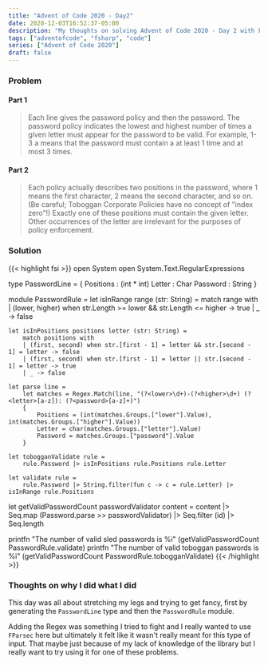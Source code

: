 ```yaml
---
title: "Advent of Code 2020 - Day2"
date: 2020-12-03T16:52:37-05:00
description: "My thoughts on solving Advent of Code 2020 - Day 2 with F#"
tags: ["adventofcode", "fsharp", "code"]
series: ["Advent of Code 2020"]
draft: false
---
```


### Problem
#### Part 1
> Each line gives the password policy and then the password. The password policy indicates the lowest and highest number of times a given letter must appear for the password to be valid. For example, 1-3 a means that the password must contain a at least 1 time and at most 3 times.

#### Part 2
> Each policy actually describes two positions in the password, where 1 means the first character, 2 means the second character, and so on. (Be careful; Toboggan Corporate Policies have no concept of "index zero"!) Exactly one of these positions must contain the given letter. Other occurrences of the letter are irrelevant for the purposes of policy enforcement.

### Solution
{{< highlight fsi >}}
open System
open System.Text.RegularExpressions

type PasswordLine = {
    Positions : (int * int)
    Letter    : Char
    Password  : String
}

module PasswordRule =
    let isInRange range (str: String) =
        match range with
        | (lower, higher) when str.Length >= lower && str.Length <= higher -> true
        | _ -> false
    
    let isInPositions positions letter (str: String) =
        match positions with 
        | (first, second) when str.[first - 1] = letter && str.[second - 1] = letter -> false
        | (first, second) when str.[first - 1] = letter || str.[second - 1] = letter -> true
        | _ -> false

    let parse line =
        let matches = Regex.Match(line, "(?<lower>\d+)-(?<higher>\d+) (?<letter>[a-z]): (?<password>[a-z]+)")
        {
            Positions = (int(matches.Groups.["lower"].Value), int(matches.Groups.["higher"].Value))
            Letter = char(matches.Groups.["letter"].Value)
            Password = matches.Groups.["password"].Value
        }

    let tobogganValidate rule =
        rule.Password |> isInPositions rule.Positions rule.Letter

    let validate rule =
        rule.Password |> String.filter(fun c -> c = rule.Letter) |> isInRange rule.Positions

let getValidPasswordCount passwordValidator content =
    content
    |> Seq.map (Password.parse >> passwordValidator)
    |> Seq.filter (id)
    |> Seq.length

printfn "The number of valid sled passwords is %i" (getValidPasswordCount PasswordRule.validate)
printfn "The number of valid toboggan passwords is %i" (getValidPasswordCount PasswordRule.tobogganValidate)
{{< /highlight >}}

### Thoughts on why I did what I did
This day was all about stretching my legs and trying to get fancy, first by generating the `PasswordLine` type and then the `PasswordRule` module.

Adding the Regex was something I tried to fight and I really wanted to use `FParsec` here but ultimately it felt like it wasn't really meant for this type of input. That maybe just because of my lack of knowledge of the library but I really want to try using it for one of these problems. 